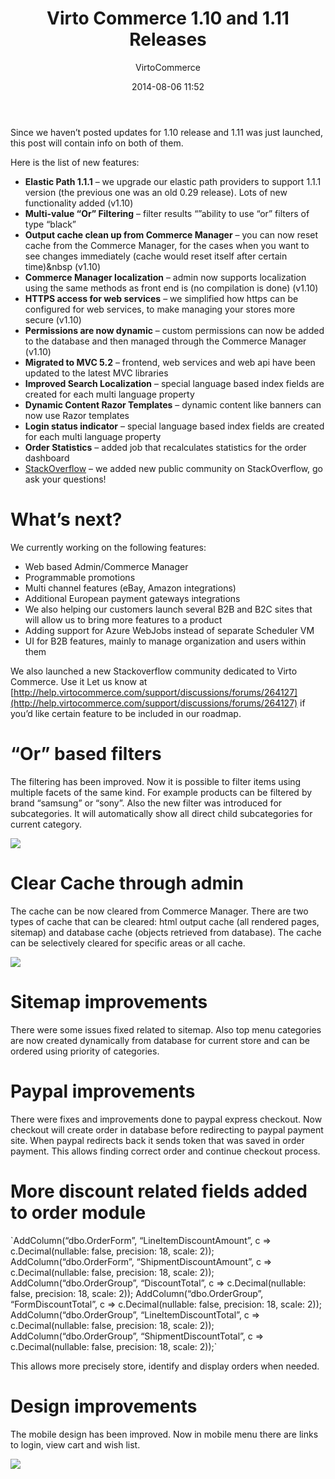 ﻿---
author: VirtoCommerce
category: release
date: 2014-08-06 11:52
excerpt: Since we haven’t posted updates for 1.10 release and 1.11 was just launched, this post will contain info on both of them. 
permalink: blog/virtocommerce-1-10-1-11-release-notes
tags: [announcements, architecture]
title: "Virto Commerce 1.10 and 1.11 Releases"
---
Since we haven’t posted updates for 1.10 release and 1.11 was just launched, this post will contain info on both of them.

Here is the list of new features:

* **Elastic Path 1.1.1** – we upgrade our elastic path providers to support 1.1.1 version (the previous one was an old 0.29 release). Lots of new functionality added (v1.10)
* **Multi-value “Or” Filtering** – filter results “”ability to use “or” filters of type “black”
* **Output cache clean up from Commerce Manager** – you can now reset cache from the Commerce Manager, for the cases when you want to see changes immediately (cache would reset itself after certain time)&nbsp (v1.10)
* **Commerce Manager localization** – admin now supports localization using the same methods as front end is (no compilation is done) (v1.10)
* **HTTPS access for web services** – we simplified how https can be configured for web services, to make managing your stores more secure (v1.10)
* **Permissions are now dynamic** – custom permissions can now be added to the database and then managed through the Commerce Manager (v1.10)
* **Migrated to MVC 5.2** – frontend, web services and web api have been updated to the latest MVC libraries
* **Improved Search Localization** – special language based index fields are created for each multi language property
* **Dynamic Content Razor Templates** – dynamic content like banners can now use Razor templates
* **Login status indicator** – special language based index fields are created for each multi language property
* **Order Statistics** – added job that recalculates statistics for the order dashboard
* [StackOverflow](http://stackoverflow.com/tags/virtocommerce) – we added new public community on StackOverflow, go ask your questions!

# What’s next?

We currently working on the following features:

* Web based Admin/Commerce Manager
* Programmable promotions
* Multi channel features (eBay, Amazon integrations)
* Additional European payment gateways integrations
* We also helping our customers launch several B2B and B2C sites that will allow us to bring more features to a product
* Adding support for Azure WebJobs instead of separate Scheduler VM
* UI for B2B features, mainly to manage organization and users within them

We also launched a new Stackoverflow community dedicated to Virto Commerce. Use it Let us know at [http://help.virtocommerce.com/support/discussions/forums/264127](http://help.virtocommerce.com/support/discussions/forums/264127) if you’d like certain feature to be included in our roadmap.

# “Or” based filters

The filtering has been improved. Now it is possible to filter items using multiple facets of the same kind. For example products can be filtered by brand “samsung” or “sony”. Also the new filter was introduced for subcategories. It will automatically show all direct child subcategories for current category.

![](assets/images/blog/clip_image002e.jpg)

# Clear Cache through admin

The cache can be now cleared from Commerce Manager. There are two types of cache that can be cleared: html output cache (all rendered pages, sitemap) and database cache (objects retrieved from database). The cache can be selectively cleared for specific areas or all cache.

![](assets/images/blog/clip_image0022e.jpg)

# Sitemap improvements

There were some issues fixed related to sitemap. Also top menu categories are now created dynamically from database for current store and can be ordered using priority of categories.

# Paypal improvements

There were fixes and improvements done to paypal express checkout. Now checkout will create order in database before redirecting to paypal payment site. When paypal redirects back it sends token that was saved in order payment. This allows finding correct order and continue checkout process.

# More discount related fields added to order module

<span class="code-block">
`AddColumn(“dbo.OrderForm”, “LineItemDiscountAmount”, c => c.Decimal(nullable: false, precision: 18, scale: 2));
AddColumn(“dbo.OrderForm”, “ShipmentDiscountAmount”, c => c.Decimal(nullable: false, precision: 18, scale: 2));
AddColumn(“dbo.OrderGroup”, “DiscountTotal”, c => c.Decimal(nullable: false, precision: 18, scale: 2));
AddColumn(“dbo.OrderGroup”, “FormDiscountTotal”, c => c.Decimal(nullable: false, precision: 18, scale: 2));
AddColumn(“dbo.OrderGroup”, “LineItemDiscountTotal”, c => c.Decimal(nullable: false, precision: 18, scale: 2));
AddColumn(“dbo.OrderGroup”, “ShipmentDiscountTotal”, c => c.Decimal(nullable: false, precision: 18, scale: 2));`
</span>

This allows more precisely store, identify and display orders when needed.

# Design improvements

The mobile design has been improved. Now in mobile menu there are links to login, view cart and wish list.

![](assets/images/blog/clip_image0023e.jpg)
